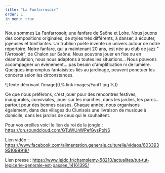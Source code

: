 ```yaml
---
title: "La Fanfarrosoir"
order: 1
in_menu: true
---
```

Nous sommes La Fanfarrosoir, une fanfare de Saône et Loire. 
Nous jouons des compositions originales, de styles très différents, à danser, à écouter, joyeuses et tonifiantes.
Un trublion poète invente un univers autour de notre répertoire.
Notre fanfare, qui a maintenant 20 ans, est née au club de jazz " l'Arrosoir", de Chalon sur Saône.
Nous pouvons jouer en fixe ou en déambulation, nous nous adaptons à toutes les situations... Nous pouvons accompagner un évènement... pas besoin d'amplification ni de lumière. Quelques impromptus fantaisistes liés au jardinage, peuvent ponctuer les concerts selon les circonstances.

![Texte décrivant l'image]({% link images/Fanf1.jpg %})
 

Ce que nous préférons, c'est jouer pour des rencontres festives, inaugurales, conviviales, jouer sur les marchés, dans les jardins, les parcs... partout pour des bonnes causes. 
Chaque année, nous organisons également, dans des villages du Clunisois une livraison de musique à domicile, dans les jardins de ceux qui le souhaitent.  

Pour vos oreilles voici le lien du roi de la jongle : https://on.soundcloud.com/GTuWUnWPefGysPoN6


Lien vidéo : https://www.facebook.com/alimentation.generale.culturelle/videos/603393951099918/

Lien presse : 
https://www.lejdc.fr/champlemy-58210/actualites/tut-tut-lepicerie-generale-est-passee_14161395/ 